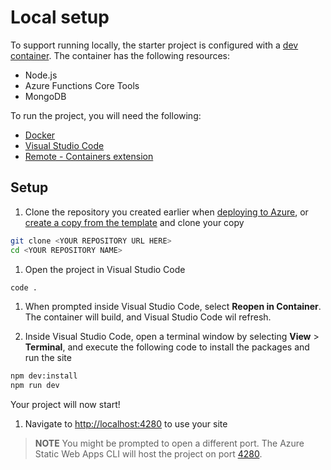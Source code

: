 # Local setup

To support running locally, the starter project is configured with a [dev container](https://code.visualstudio.com/docs/remote/create-dev-container?WT.mc_id=academic-45074-chrhar). The container has the following resources:

- Node.js
- Azure Functions Core Tools
- MongoDB

To run the project, you will need the following:

- [Docker](https://docs.docker.com/engine/install/)
- [Visual Studio Code](https://code.visualstudio.com?WT.mc_id=academic-45074-chrhar)
- [Remote - Containers extension](https://marketplace.visualstudio.com/items?itemName=ms-vscode-remote.remote-containers&WT.mc_id=academic-45074-chrhar)

## Setup

1. Clone the repository you created earlier when [deploying to Azure](https://docs.microsoft.com/azure/static-web-apps/add-mongoose?WT.mc_id=academic-45074-chrhar), or [create a copy from the template](https://github.com/login?return_to=/staticwebdev/mongoose-starter/generate) and clone your copy

  ```bash
  git clone <YOUR REPOSITORY URL HERE>
  cd <YOUR REPOSITORY NAME>
  ```

1. Open the project in Visual Studio Code

  ```bash
  code .
  ```

1. When prompted inside Visual Studio Code, select **Reopen in Container**. The container will build, and Visual Studio Code wil refresh.

1. Inside Visual Studio Code, open a terminal window by selecting **View** > **Terminal**, and execute the following code to install the packages and run the site

  ```bash
  npm dev:install
  npm run dev
  ```

  Your project will now start!

1. Navigate to [http://localhost:4280](http://localhost:4280) to use your site

> **NOTE** You might be prompted to open a different port. The Azure Static Web Apps CLI will host the project on port [4280](http://localhost:4280).
